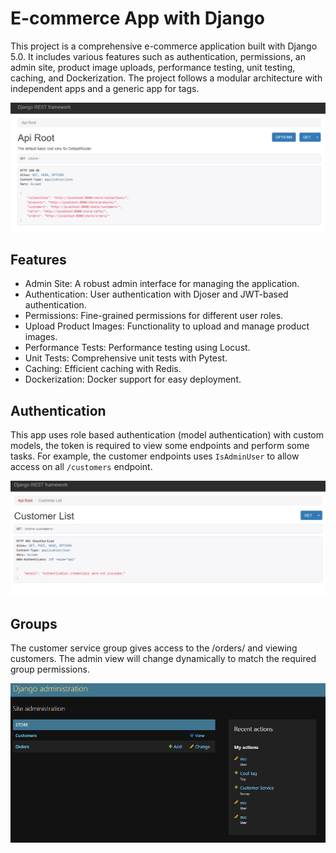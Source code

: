 # E-commerce App with Django

This project is a comprehensive e-commerce application built with Django 5.0. It includes various features such as authentication, permissions, an admin site, product image uploads, performance testing, unit testing, caching, and Dockerization. The project follows a modular architecture with independent apps and a generic app for tags.

![endpoints](./screenshots//django-ecommerce-endpoints.png)

## Features

- Admin Site: A robust admin interface for managing the application.
- Authentication: User authentication with Djoser and JWT-based authentication.
- Permissions: Fine-grained permissions for different user roles.
- Upload Product Images: Functionality to upload and manage product images.
- Performance Tests: Performance testing using Locust.
- Unit Tests: Comprehensive unit tests with Pytest.
- Caching: Efficient caching with Redis.
- Dockerization: Docker support for easy deployment.

## Authentication

This app uses role based authentication (model authentication) with custom models, the token is required to view some endpoints and perform some tasks. For example, the customer endpoints uses `IsAdminUser` to allow access on all
`/customers` endpoint.

![auth](./screenshots/django-ecommerce-auth.png)

## Groups

The customer service group gives access to the /orders/ and viewing customers. The admin view will change dynamically to match the required group permissions.

![customer-service-group](/screenshots/django-ecommerce-role-based-view.png)
